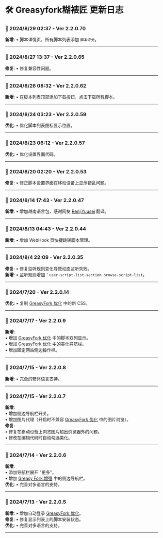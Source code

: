 # **🛠️ Greasyfork糊裱匠 更新日志**

### **📅 2024/8/29 02:37 - Ver 2.2.0.70**
**新增**: • 脚本详情页，所有脚本列表添加 `脚本评分`。

---

### **📅 2024/8/27 13:37 - Ver 2.2.0.65**
**修复**: • 修复兼容性问题。

---

### **📅 2024/8/26 08:32 - Ver 2.2.0.62**
**新增**: • 在脚本列表顶部添加下载按钮，点击下载所有脚本。

---

### **📅 2024/8/24 03:23 - Ver 2.2.0.59**
**优化**: • 优化脚本列表图标显示位置。

---

### **📅 2024/8/23 06:12 - Ver 2.2.0.57**
**优化**: • 优化设置界面代码。

---

### **📅 2024/8/20 02:20 - Ver 2.2.0.53**
**修复**: • 修正脚本设置界面在移动设备上显示错乱问题。

---

### **📅 2024/8/14 17:43 - Ver 2.2.0.47**
**新增**: • 增加越南语言包，感谢网友 [RenjiYuusei](https://greasyfork.org/zh-CN/scripts/497346/discussions/255571) 翻译。

---

### **📅 2024/8/13 04:43 - Ver 2.2.0.44**
**新增**: • 增加 WebHook 页快捷跳转脚本管理。

---

### **📅 2024/8/4 22:09 - Ver 2.2.0.35**
**修复**: • 修复监听规则变化导致动态监听失败。  
**新增**: • 监听规则增加：`user-script-list-section browse-script-list`。

---

### **📅 2024/7/20 - Ver 2.2.0.14**
**优化**: • 复制 [GreasyFork 优化](https://greasyfork.org/zh-CN/scripts/475722) 中的新 CSS。

---

### **📅 2024/7/17 - Ver 2.2.0.9**
**新增**:  
• 增加 [GreasyFork 优化](https://greasyfork.org/zh-CN/scripts/475722) 中的脚本双列显示。  
• 增加 [GreasyFork 优化](https://greasyfork.org/zh-CN/scripts/475722) 中的美化导航栏。  
• 增加固定网站侧边操作栏。

---

### **📅 2024/7/15 - Ver 2.2.0.8**
**新增**: • 完全的繁体语言支持。

---

### **📅 2024/7/15 - Ver 2.2.0.7**
**新增**:  
• 增加侧边导航栏开关。  
• 增加图片代理（开启时不兼容 [GreasyFork 优化](https://greasyfork.org/zh-CN/scripts/475722) 中的图片浏览）。  
**修复**:  
• 修复在移动设备上浏览图片超出浏览器外的问题。  
• 修改在编辑代码时自动勾选美化。

---

### **📅 2024/7/14 - Ver 2.2.0.6**
**新增**:  
• 添加导航栏展开 "更多"。  
• 增加 [Greasy Fork 增强](https://greasyfork.org/zh-CN/scripts/467078) 中的侧边导航栏。  
**优化**: • 完善对多语言的支持。

---

### **📅 2024/7/13 - Ver 2.2.0.5**
**新增**: • 增加自动登录 [GreasyFork 优化](https://greasyfork.org/zh-CN/scripts/475722)。  
**修复**: • 修复显示列表上的脚本安装状态。  
**优化**: • 完善对多语言的支持。

---

